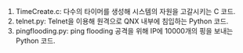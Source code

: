 1. TimeCreate.c: 다수의 타이머를 생성해 시스템의 자원을 고갈시키는 C 코드.
2. telnet.py: Telnet을 이용해 원격으로 QNX 내부에 침입하는 Python 코드.
3. pingflooding.py: ping flooding 공격을 위해 IP에 10000개의 핑을 보내는 Python 코드.
